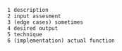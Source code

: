 
      1 description 
      2 input assesment
      3 (edge cases) sometimes
      4 desired output
      5 technique
      6 (implementation) actual function
